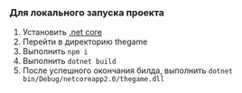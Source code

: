 ### Для локального запуска проекта

1. Установить [.net core](https://www.microsoft.com/net/learn/get-started/)
2. Перейти в директорию thegame
3. Выполнить `npm i`
2. Выполнить `dotnet build`
3. После успешного окончания билда, выполнить `dotnet bin/Debug/netcoreapp2.0/thegame.dll`